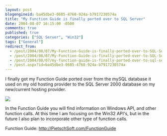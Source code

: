 ```yaml
---
layout: post
blogengineid: ba45dbe3-0685-4768-924a-b7917230574a
title: "My Function Guide is finally ported over to SQL Server"
date: 2004-08-07 16:15:00 -0500
comments: true
published: true
categories: ["SQL Server", "Win32"]
tags: ["General"]
redirect_from: 
  - /post/2004/08/07/My-Function-Guide-is-finally-ported-over-to-SQL-Server.aspx
  - /post/2004/08/07/My-Function-Guide-is-finally-ported-over-to-SQL-Server
  - /post/2004/08/07/my-function-guide-is-finally-ported-over-to-sql-server
  - /post.aspx?id=ba45dbe3-0685-4768-924a-b7917230574a
---
```


I finally got my Function Guide ported over from the mySQL database it used on my old hosting provider to the SQL Server 2000 database on my new/current hosting provider.

<a href="/functionguide"><img src="/FunctionGuide/images/HeaderLogo.GIF"></a>

In the Function Guide you will find information on Windows API, and other function calls. At this time I am focusing on the Win32 API's, but in the future I also plan to incorporate other type of function calls.

Function Guide: <a href="/FunctionGuide">http://PietschSoft.com/FunctionGuide</a>

